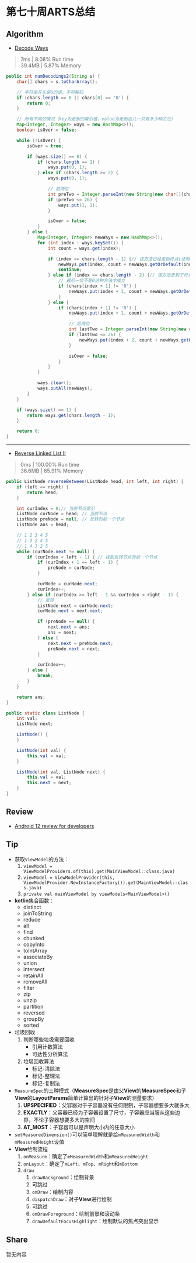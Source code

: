 # 第七十周ARTS总结
## Algorithm
- [Decode Ways](https://leetcode.com/problems/decode-ways/)
> 7ms | 8.08% Run time  
> 39.4MB | 5.87% Memory
```java
public int numDecodings2(String s) {
    char[] chars = s.toCharArray();

    // 字符串开头是0的话，不可解码
    if (chars.length == 0 || chars[0] == '0') {
        return 0;
    }

    // 所有不同的情况（key为走到的索引值，value为走到这儿一共有多少种方法）
    Map<Integer, Integer> ways = new HashMap<>();
    boolean isOver = false;

    while (!isOver) {
        isOver = true;

        if (ways.size() == 0) {
            if (chars.length == 1) {
                ways.put(0, 1);
            } else if (chars.length >= 2) {
                ways.put(0, 1);

                // 前两位
                int preTwo = Integer.parseInt(new String(new char[]{chars[0], chars[1]}));
                if (preTwo <= 26) {
                    ways.put(1, 1);
                }

                isOver = false;
            }
        } else {
            Map<Integer, Integer> newWays = new HashMap<>();
            for (int index : ways.keySet()) {
                int count = ways.get(index);

                if (index == chars.length - 1) {// 该方法已经走到终点(证明该方法可行)
                    newWays.put(index, count + newWays.getOrDefault(index, 0));
                    continue;
                } else if (index == chars.length - 2) {// 该方法走到了终点前一位
                    // 最后一位不是0这种方法才成立
                    if (chars[index + 1] != '0') {
                        newWays.put(index + 1, count + newWays.getOrDefault(index + 1, 0));
                    }
                } else {
                    if (chars[index + 1] != '0') {
                        newWays.put(index + 1, count + newWays.getOrDefault(index + 1, 0));

                        // 后两位
                        int lastTwo = Integer.parseInt(new String(new char[]{chars[index + 1], chars[index + 2]}));
                        if (lastTwo <= 26) {
                            newWays.put(index + 2, count + newWays.getOrDefault(index + 2, 0));
                        }

                        isOver = false;
                    }
                }
            }

            ways.clear();
            ways.putAll(newWays);
        }
    }

    if (ways.size() == 1) {
        return ways.get(chars.length - 1);
    }

    return 0;
}
```

----

- [Reverse Linked List II](https://leetcode.com/problems/reverse-linked-list-ii/)
> 0ms | 100.00% Run time  
> 36.6MB | 65.91% Memory
```java
public ListNode reverseBetween(ListNode head, int left, int right) {
    if (left == right) {
        return head;
    }

    int curIndex = 0;// 当前节点索引
    ListNode curNode = head; // 当前节点
    ListNode preNode = null; // 反转的前一个节点
    ListNode ans = head;

    // 1 2 3 4 5
    // 1 3 2 4 5
    // 1 4 3 2 5
    while (curNode.next != null) {
        if (curIndex < left - 1) { // 找到反转节点的前一个节点
            if (curIndex + 1 == left - 1) {
                preNode = curNode;
            }

            curNode = curNode.next;
            curIndex++;
        } else if (curIndex >= left - 1 && curIndex < right - 1) {
            // 反转
            ListNode next = curNode.next;
            curNode.next = next.next;

            if (preNode == null) {
                next.next = ans;
                ans = next;
            } else {
                next.next = preNode.next;
                preNode.next = next;
            }

            curIndex++;
        } else {
            break;
        }
    }

    return ans;
}

public static class ListNode {
    int val;
    ListNode next;

    ListNode() {
    }

    ListNode(int val) {
        this.val = val;
    }

    ListNode(int val, ListNode next) {
        this.val = val;
        this.next = next;
    }
}
```

## Review
- [Android 12 review for developers](https://proandroiddev.com/review-of-android-12-for-developers-ea3ce9247e0)

## Tip
+ 获取`ViewModel`的方法：
    1. `viewModel = ViewModelProviders.of(this).get(MainViewModel::class.java)`
    2. `viewModel = ViewModelProvider(this, ViewModelProvider.NewInstanceFactory()).get(MainViewModel::class.java)`
    3. `private val mainViewModel by viewModels<MainViewModel>()`
+ **kotlin**集合函数：
    + distinct
    + joinToString
    + reduce
    + all
    + find
    + chunked
    + copyInto
    + toIntArray
    + associateBy
    + union
    + intersect
    + retainAll
    + removeAll
    + filter
    + zip
    + unzip
    + partition
    + reversed
    + groupBy
    + sorted
+ 垃圾回收
    1. 判断哪些垃圾需要回收
        + 引用计数算法
        + 可达性分析算法
    2. 垃圾回收算法
        + 标记-清除法
        + 标记-整理法
        + 标记-复制法
+ `MeasureSpec`的三种模式（**MeasureSpec**是由父**View**的**MeasureSpec**和子**View**的**LayoutParams**简单计算出的针对子**View**的测量要求）
    1. **UPSPECIFIED**：父容器对于子容器没有任何限制，子容器想要多大就多大
    2. **EXACTLY**：父容器已经为子容器设置了尺寸，子容器应当服从这些边界，不论子容器想要多大的空间
    3. **AT_MOST**：子容器可以是声明大小内的任意大小
+ `setMeasuredDimension()`可以简单理解就是给`mMeasuredWidth`和`mMeasuredHeight`设值
+ **View**绘制流程
    1. `onMeasure`：确定了`mMeasuredWidth`和`mMeasuredHeight`
    2. `onLayout`：确定了`mLeft`、`mTop`、`mRight`和`mBottom`
    3. `draw`
        1. `drawBackground`：绘制背景
        2. 可跳过   
        3. `onDraw`：绘制内容
        4. `dispatchDraw`：对子**View**进行绘制
        5. 可跳过   
        6. `onDrawForeground`：绘制前景和滚动条
        7. `drawDefaultFocusHighlight`：绘制默认的焦点突出显示

## Share
暂无内容